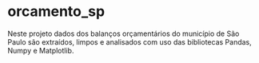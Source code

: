 # orcamento_sp
Neste projeto dados dos balanços orçamentários do município de São Paulo são extraídos, limpos e analisados com uso das bibliotecas Pandas, Numpy e Matplotlib.
